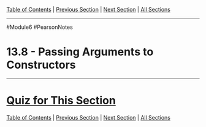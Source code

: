 [Table of Contents](/README.md) | [Previous Section](13.7%20-%20Constructors.md) | [Next Section](13.9%20-%20Destructors.md) | [All Sections](/Module%206/Pearson%20Notes/)
***
#Module6 #PearsonNotes
# 13.8 - Passing Arguments to Constructors
***
# [Quiz for This Section](!%20Unit%2013%20Answers.md#Quiz-13-8)
[Table of Contents](/README.md) | [Previous Section](13.7%20-%20Constructors.md) | [Next Section](13.9%20-%20Destructors.md) | [All Sections](/Module%206/Pearson%20Notes/)